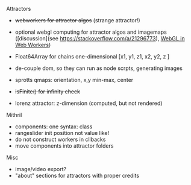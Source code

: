 Attractors

- ~~webworkers for attractor algos~~ (strange attractor!)
- optional webgl computing for attractor algos and imagemaps ([discussion](see https://stackoverflow.com/a/21296773), [WebGL in Web Workers](https://research.mozilla.org/2014/07/22/webgl-in-web-workers-today-and-faster-than-expected/))
- Float64Array for chains one-dimensional [x1, y1, z1, x2, y2, z ]
- de-couple dom, so they can run as node scrpts, generating images

- sprotts qmaps: orientation, x,y min-max, center
- ~~isFinite() for infinity check~~

- lorenz attractor: z-dimension (computed, but not rendered)

Mithril

- components: one syntax: class
- rangeslider init position not value like!
- do not construct workers in cllbacks
- move components into attractor folders

Misc

 - image/video export?
 - "about" sections for attractors with proper credits
